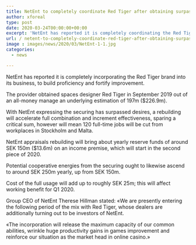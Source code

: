 ```yaml
---
title: NetEnt to completely coordinate Red Tiger after obtaining surpasses desires
author: xforeal 
type: post
date: 2020-03-24T00:00:00+00:00
excerpt: 'NetEnt has reported it is completely coordinating the Red Tiger brand into its business, to expand proficiency and fortify development '
url: / netent-to-completely-coordinate-red-tiger-after-obtaining-surpasses-desires/
image : images/news/2020/03/NetEnt-1-1.jpg
categories:
  - news

---
```

NetEnt has reported it is completely incorporating the Red Tiger brand into its business, to build proficiency and fortify improvement. 

The provider obtained spaces designer Red Tiger in September 2019 out of an all-money manage an underlying estimation of 197m ($226.9m). 

With NetEnt expressing the securing has surpassed desires, a rebuilding will accelerate full combination and increment effectiveness, sparing a critical sum, however will mean 120 full-time jobs will be cut from workplaces in Stockholm and Malta. 

NetEnt appraisals rebuilding will bring about yearly reserve funds of around SEK 150m ($13.6m) on an income premise, which will start in the second piece of 2020. 

Potential cooperative energies from the securing ought to likewise ascend to around SEK 250m yearly, up from SEK 150m. 

Cost of the full usage will add up to roughly SEK 25m; this will affect working benefit for Q1 2020. 

Group CEO of NetEnt Therese Hillman stated: &#171;We are presently entering the following period of the mix with Red Tiger, whose dealers are additionally turning out to be investors of NetEnt. 

&#171;The incorporation will release the maximum capacity of our common abilities, wrinkle huge productivity gains in games improvement and reinforce our situation as the market head in online casino.&#187;